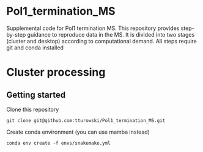 # Pol1_termination_MS
Supplemental code for Pol1 termination MS. This repository provides step-by-step guidance to reproduce data in the MS.
It is divided into two stages (cluster and desktop) according to computational demand. 
All steps require git and conda installed

# Cluster processing
## Getting started

Clone this repository
```
git clone git@github.com:tturowski/Pol1_termination_MS.git
```

Create conda environment (you can use mamba instead)
```
conda env create -f envs/snakemake.yml
```
